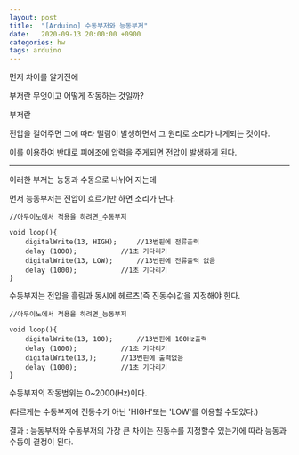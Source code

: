 ```yaml
---
layout: post
title:  "[Arduino] 수동부저와 능동부저"
date:   2020-09-13 20:00:00 +0900
categories: hw
tags: arduino
---
```

먼저 차이를 알기전에 

부저란 무엇이고 어떻게 작동하는 것일까?

부저란

전압을 걸어주면 그에 따라 떨림이 발생하면서 그 원리로 소리가 나게되는 것이다.

이를 이용하여 반대로 피에조에 압력을 주게되면 전압이 발생하게 된다.

------

이러한 부저는 능동과 수동으로 나뉘어 지는데 

먼저 능동부저는 전압이 흐르기만 하면 소리가 난다.

```
//아두이노에서 적용을 하려면_수동부저

void loop(){
	digitalWrite(13, HIGH);		//13번핀에 전류출력
	delay (1000);			//1초 기다리기
	digitalWrite(13, LOW);		//13번핀에 전류출력 없음
	delay (1000);			//1초 기다리기	
}
```

 

수동부저는 전압을 흘림과 동시에 헤르츠(즉 진동수)값을 지정해야 한다.

```
//아두이노에서 적용을 하려면_능동부저

void loop(){
	digitalWrite(13, 100);		//13번핀에 100Hz출력
	delay (1000);			//1초 기다리기
	digitalWrite(13,);		//13번핀에 출력없음
	delay (1000);			//1초 기다리기	
}
```

수동부저의 작동범위는 0~2000(Hz)이다.

(다르게는 수동부저에 진동수가 아닌 'HIGH'또는 'LOW'를 이용할 수도있다.)

 

결과 : 능동부저와 수동부저의 가장 큰 차이는 진동수를 지정할수 있는가에 따라 능동과 수동이 결정이 된다.
